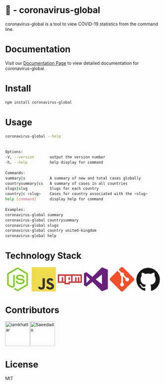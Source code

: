 # 🦠 - coronavirus-global

coronavirus-global is a tool to view COVID-19 statistics from the command line.

# Documentation

Visit our [Documentation Page](https://iamkhattar.github.io/coronavirus-global/) to view detailed documentation for coronavirus-global.

# Install

```bash
npm install coronavirus-global
```

# Usage

```bash
coronavirus-global --help


Options:
-V, --version       output the version number
-h, --help          help display for command

Commands:
summary|s           A summary of new and total cases globally
countrysummary|cs   A summary of cases in all countries
slugs|slug          Slugs for each country
country|c <slug>    Cases for country associated with the <slug>
help [command]      display help for command

Examples:
coronavirus-global summary
coronavirus-global countrysummary
coronavirus-global slugs
coronavirus-global country united-kingdom
coronavirus-global help
```

# Technology Stack

<img src="./assets/nodejs.png" width="80" height="80" title="Node.js"> <img src="./assets/javascript.png" width="80" height="80" title="JavaScript"> <img src="./assets/npm.png" width="80" height="80" title="NPM"> <img src="./assets/vscode.png" width="80" height="80" title="Visual Studio Code"> <img src="./assets/git.png" width="80" height="80" title="Git"> <img src="./assets/github.png" width="80" height="80" title="Github">

# Contributors

[//]: contributor-faces

<a href="https://github.com/iamkhattar"><img src="https://avatars3.githubusercontent.com/u/56852615?s=400&u=656d6befdb16f2be60c9c1f80456509a9dde69c4&v=4" title="iamkhattar" width="80" height="80"></a><a href="https://github.com/Saeedado"><img src="https://avatars2.githubusercontent.com/u/63965340?s=460&v=4" title="Saeedado" width="80" height="80"></a>

[//]: contributor-faces

# License

MIT
